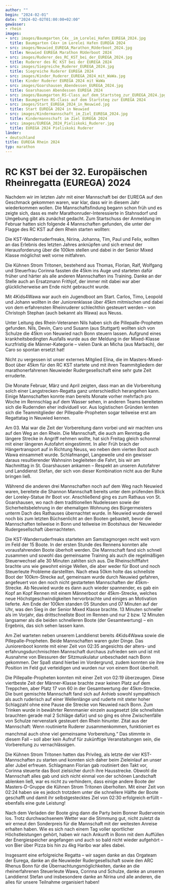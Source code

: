 ```yaml
---
author: ""
begin: "2024-02-01"
date: "2024-02-02T01:00:00+02:00"
gewässer:
- rhein
images:
- src: images/Baumgarten_C4x__im_Lorelei_Hafen_EUREGA_2024.jpg
  title: Baumgarten C4x+ im Lorelei Hafen EUREGA 2024
- src: images/Neuwied_EUREGA_Marathon_RUderboot_2024.jpg
  title: Neuwied EUREGA Marathon RUderboot 2024
- src: images/Ruderer_des_RC_KST_bei_der_EUREGA_2024.jpg
  title: Ruderer des RC KST bei der EUREGA 2024
- src: images/Siegreiche_Ruderer_EUREGA_2024.jpg
  title: Siegreiche Ruderer EUREGA 2024
- src: images/Kinder_Ruderer_EUREGA_2024_mit_WaWa.jpg
  title: Kinder Ruderer EUREGA 2024 mit WaWa
- src: images/Goarshausen_Abendessen_EUREGA_2024.jpg
  title: Goarshausen Abendessen EUREGA 2024
- src: images/Baumgarten_RS-Class_auf_dem_Startsteg_zur_EUREGA_2024.jpg
  title: Baumgarten RS-Class auf dem Startsteg zur EUREGA 2024
- src: images/Start_EUREGA_2024_in_Neuwied.jpg
  title: Start EUREGA 2024 in Neuwied
- src: images/Kindermannschaft_im_Ziel_EUREGA_2024.jpg
  title: Kindermannschaft im Ziel EUREGA 2024
- src: images/EUREGA_2024_Pieliskoki_Ruderer.jpg
  title: EUREGA 2024 Pieliskoki Ruderer
länder:
- deutschland
title: EUREGA Rhein 2024
typ: marathon
---
```


# RC KST bei der 32. Europäischen Rheinregatta (EUREGA) 2024


Nachdem wir im letzten Jahr mit einer Mannschaft bei der EUREGA auf den Geschmack gekommen waren, war klar, dass wir in diesem Jahr wiederkommen wollen. Die Mannschaftsfindung begann schon früh und es zeigte sich, dass es mehr Marathonruder-Interessierte in Stahnsdorf und Umgebung gibt als zunächst gedacht. Zum Startschuss der Anmeldung im Februar hatten sich folgende 4 Mannschaften gefunden, die unter der Flagge des RC KST auf dem Rhein starten wollten:

Die KST-Wanderruderfreaks, Nirina, Johanna, Tim, Paul und Felix, wollten an das Erlebnis des letzten Jahres anknüpfen und sich erneut der Herausforderung über die 100km stellen und dabei in der Senior Mixed Klasse möglichst weit vorne mitfahren.

Die Kühnen Strom Tritonen, bestehend aus Thomas, Florian, Ralf, Wolfgang und Steuerfrau Corinna fassten die 45km ins Auge und starteten dafür früher und härter als alle anderen Mannschaften ins Training. Danke an der Stelle auch an Ersatzmann Frithjof, der immer mit dabei war aber glücklicherweise am Ende nicht gebraucht wurde.

Mit 4Kids4Wawa war auch ein Jugendboot am Start. Carlos, Timo, Leopold und Johann wollten in der Juniorenklasse über 45km mitmischen und dabei von dem erfahrensten Rheinruderer schlechthin gesteuert werden – von Christoph Stephan (auch bekannt als Wawa) aus Neuss.

Unter Leitung des Rhein-Veteranen Nils haben sich die Pillepalle-Propheten gefunden. Nils, Devin, Caro und Susann (aus Stuttgart) wollten sich von Schulze die 45km von Neuwied nach Bonn steuern lassen. Aufgrund eines krankheitsbedingten Ausfalls wurde aus der Meldung in der Mixed-Klasse kurzfristig die Männer-Kategorie – vielen Dank an Micha (aus Marbach), der Caro so spontan ersetzt hat!

Nicht zu vergessen ist unser externes Mitglied Elina, die im Masters-Mixed-Boot über 45km für den RC KST startete und mit ihren Teammitgliedern der marathonerfahrenen Neuwieder Rudergesellschaft eine sehr gute Zeit erruderte.

Die Monate Februar, März und April zeigten, dass man an die Vorbereitung solch einer Langstrecken-Regatta ganz unterschiedlich herangehen kann. Einige Mannschaften konnte man bereits Monate vorher mehrfach pro Woche im Rennschlag auf dem Wasser sehen, in anderen Teams bereiteten sich die Rudernden eher individuell vor. Aus logistischen Gründen lernten sich die Teammitglieder der Pillepalle-Propheten sogar teilweise erst am Regattatag in Neuwied kennen.

Am 03. Mai war die Zeit der Vorbereitung dann vorbei und wir machten uns auf den Weg an den Rhein. Die Mannschaft, die auch am Renntag die längere Strecke in Angriff nehmen wollte, hat sich Freitag gleich schonmal mit einer längeren Autofahrt eingestimmt. In aller Früh brach der Hängertransport auf in Richtung Neuss, wo neben dem vierten Boot auch Wawa einsammelt wurde. Schlafmangel, Langeweile und ein gewisser daraus resultierender Wahnsinn begleiteten die Fahrt, bis wir am Nachmittag in St. Goarshausen ankamen – Respekt an unseren Autofahrer und Landdienst Stefan, der sich von dieser Kombination nicht aus der Ruhe bringen ließ.

Während die anderen drei Mannschaften noch auf dem Weg nach Neuwied waren, bereitete die Shannon Mannschaft bereits unter dem prüfenden Blick der Loreley-Statue ihr Boot vor. Anschließend ging es zum Rathaus von St. Goarshausen, wo nach dem traditionellen Nudelessen sowie der Sicherheitsbelehrung in der ehemaligen Wohnung des Bürgermeisters unterm Dach des Rathauses übernachtet wurde. In Neuwied wurde derweil noch bis zum letzten Büchsenlicht an den Booten gebastelt, bevor die Mannschaften teilweise in Bonn und teilweise im Bootshaus der Neuwieder Rudergesellschaft übernachteten.

Die KST-Wanderruderfreaks starteten am Samstagmorgen recht weit vorn im Feld der 15 Boote. In der ersten Stunde des Rennens konnten alle vorausfahrenden Boote überholt werden. Die Mannschaft fand sich schnell zusammen und sowohl das gemeinsame Training als auch die regelmäßigen Steuerwechsel alle 30 Minuten zahlten sich aus. Die Rheinschifffahrt brachte uns wie gewohnt einige Wellen, die aber weder für Boot und noch Steuerleute Probleme darstellten. Nach etwa 50km holte das schnellste Boot der 100km-Strecke auf, gemeinsam wurde durch Neuwied gefahren, angefeuert von den noch nicht gestarteten Mannschaften der 45km-Strecke. Ab Neuwied wurde es dann auch wieder spannender, es gab ein Kopf an Kopf Rennen mit einem Männerboot der 45km-Strecke, welches neue Höchstgeschwindigkeiten hervorbrachte und einiges an Motivation lieferte. Am Ende der 100km standen 05 Stunden und 07 Minuten auf der Uhr, was den Sieg in der Senior Mixed Klasse brachte. 13 Minuten schneller als im Vorjahr, das drittschnellste Boot im Rennen und nur 2 bzw. 12 Minuten langsamer als die beiden schnelleren Boote (der Gesamtwertung) – ein Ergebnis, das sich sehen lassen kann.

Am Ziel warteten neben unserem Landdienst bereits 4Kids4Wawa sowie die Pillepalle-Propheten. Beide Mannschaften waren guter Dinge. Das Juniorenboot konnte mit einer Zeit von 02:35 angesichts der alters- und erfahrungsdurchmischten Mannschaft durchaus zufrieden sein und ist mit Ausnahme von Blessuren der Sitzmuskulatur unbeschadet nach Bonn gekommen. Der Spaß stand hierbei im Vordergrund, zudem konnten sie ihre Position im Feld gut verteidigen und wurden nur von einem Boot überholt.

Die Pillepalle-Propheten konnten mit einer Zeit von 02:19 überzeugen. Diese viertbeste Zeit der Männer-Klasse brachte zwar keinen Platz auf dem Treppchen, aber Platz 17 von 60 in der Gesamtwertung der 45km-Strecke. Die bunt gemischte Mannschaft fand sich auf Anhieb sowohl sympathisch als auch ruderisch auf einer Wellenlänge und ruderte mit steter hoher Schlagzahl ohne eine Pause die Strecke von Neuwied nach Bonn. Zum Trinken wurde in bewährter Rennmanier einzeln ausgesetzt (die schnellsten brauchten gerade mal 2 Schläge dafür) und so ging es ohne Zwischenfälle von Schulze nervenstark gesteuert den Rhein hinunter. Zitat aus der Mannschaft: Wenn routinierte Ruderer zusammenkommen, funktioniert es manchmal auch ohne viel gemeinsame Vorbereitung.“ Das stimmte in diesem Fall – soll aber kein Aufruf für zukünftige Veranstaltungen sein, die Vorbereitung zu vernachlässigen.

Die Kühnen Strom Tritonen hatten das Privileg, als letzte der vier KST-Mannschaften zu starten und konnten sich daher beim Zieleinlauf an unser aller Jubel erfreuen. Schlagmann Florian gab routiniert den Takt vor, Corinna steuerte das Boot zielsicher durch ihre Hausstrecke. Obwohl die Mannschaft alles gab und sich nicht einmal von der schönen Landschaft ablenken ließ, war es nicht zu verhindern, dass einige andere Boote der Masters-D-Gruppe die Kühnen Strom Tritonen überholten. Mit einer Zeit von 02:24 haben sie es jedoch trotzdem unter die schnellere Hälfte der Boote geschafft und damit ihr selbstgestecktes Ziel von 02:30 erfolgreich erfüllt – ebenfalls eine gute Leistung!

Nach dem Verladen der Boote ging dann die Party beim Bonner Ruderverein los. Trotz durchwachsenem Wetter war die Stimmung gut, nicht zuletzt da wir erneut den Sonderpreis für die Mannschaft mit der weitesten Anreise erhalten haben. Wie es sich nach einem Tag voller sportlicher Höchstleistungen gehört, haben wir nach Ankunft in Bonn mit dem Auffüllen der Energiespeicher angefangen und auch so bald nicht wieder aufgehört – von Bier über Pizza bis hin zu 4kg Haribo war alles dabei.

Insgesamt eine erfolgreiche Regatta – wir sagen danke an das Orgateam der Eurega, danke an die Neuwieder Rudergesellschaft sowie den ARC Rhenus Bonn für die Übernachtungsmöglichkeiten, danke an die rheinerfahrenen Steuerleute Wawa, Corinna und Schulze, danke an unseren Landdienst Stefan und insbesondere danke an Nirina und alle anderen, die alles für unsere Teilnahme organisiert haben!
